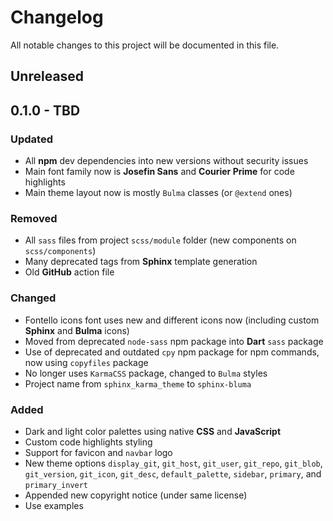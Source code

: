 # Changelog

All notable changes to this project will be documented in this file.

## Unreleased

## 0.1.0 - TBD

### Updated

- All **npm** dev dependencies into new versions without security issues
- Main font family now is **Josefin Sans** and **Courier Prime** for code highlights
- Main theme layout now is mostly `Bulma` classes (or `@extend` ones)

### Removed

- All `sass` files from project `scss/module` folder (new components on `scss/components`)
- Many deprecated tags from **Sphinx** template generation
- Old **GitHub** action file

### Changed

- Fontello icons font uses new and different icons now (including custom **Sphinx** and **Bulma** icons)
- Moved from deprecated `node-sass` npm package into **Dart** `sass` package
- Use of deprecated and outdated `cpy` npm package for npm commands, now using `copyfiles` package
- No longer uses `KarmaCSS` package, changed to `Bulma` styles
- Project name from `sphinx_karma_theme` to `sphinx-bluma`

### Added

- Dark and light color palettes using native **CSS** and **JavaScript**
- Custom code highlights styling
- Support for favicon and `navbar` logo
- New theme options `display_git`, `git_host`, `git_user`, `git_repo`, `git_blob`, `git_version`, `git_icon`, `git_desc`, `default_palette`, `sidebar`, `primary`, and `primary_invert`
- Appended new copyright notice (under same license)
- Use examples
